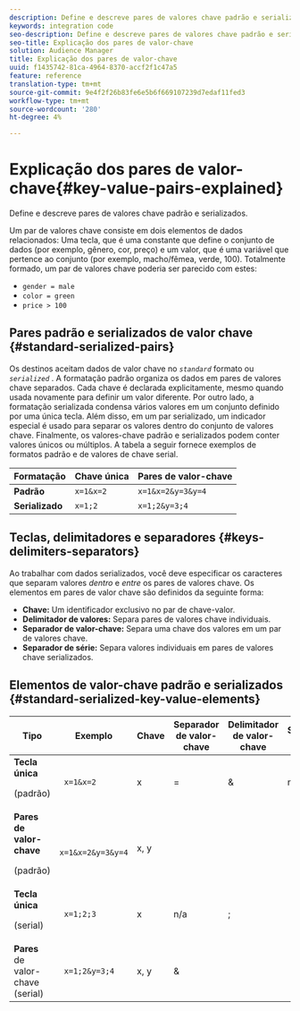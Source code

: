 ```yaml
---
description: Define e descreve pares de valores chave padrão e serializados.
keywords: integration code
seo-description: Define e descreve pares de valores chave padrão e serializados.
seo-title: Explicação dos pares de valor-chave
solution: Audience Manager
title: Explicação dos pares de valor-chave
uuid: f1435742-81ca-4964-8370-accf2f1c47a5
feature: reference
translation-type: tm+mt
source-git-commit: 9e4f2f26b83fe6e5b6f669107239d7edaf11fed3
workflow-type: tm+mt
source-wordcount: '280'
ht-degree: 4%

---
```



# Explicação dos pares de valor-chave{#key-value-pairs-explained}

Define e descreve pares de valores chave padrão e serializados.

<!-- 

c_key_value_explained.xml

 -->

Um par de valores chave consiste em dois elementos de dados relacionados: Uma tecla, que é uma constante que define o conjunto de dados (por exemplo, gênero, cor, preço) e um valor, que é uma variável que pertence ao conjunto (por exemplo, macho/fêmea, verde, 100). Totalmente formado, um par de valores chave poderia ser parecido com estes:

* `gender = male`
* `color = green`
* `price > 100`

## Pares padrão e serializados de valor chave {#standard-serialized-pairs}

Os destinos aceitam dados de valor chave no *`standard`* formato ou *`serialized`* . A formatação padrão organiza os dados em pares de valores chave separados. Cada chave é declarada explicitamente, mesmo quando usada novamente para definir um valor diferente. Por outro lado, a formatação serializada condensa vários valores em um conjunto definido por uma única tecla. Além disso, em um par serializado, um indicador especial é usado para separar os valores dentro do conjunto de valores chave. Finalmente, os valores-chave padrão e serializados podem conter valores únicos ou múltiplos. A tabela a seguir fornece exemplos de formatos padrão e de valores de chave serial.

| Formatação | Chave única | Pares de valor-chave |
|---|---|---|
| **Padrão** | `x=1&x=2` | `x=1&x=2&y=3&y=4` |
| **Serializado** | `x=1;2` | `x=1;2&y=3;4` |



## Teclas, delimitadores e separadores {#keys-delimiters-separators}

Ao trabalhar com dados serializados, você deve especificar os caracteres que separam valores *dentro* e *entre* os pares de valores chave. Os elementos em pares de valor chave são definidos da seguinte forma:

* **Chave:** Um identificador exclusivo no par de chave-valor.
* **Delimitador de valores:** Separa pares de valores chave individuais.
* **Separador de valor-chave:** Separa uma chave dos valores em um par de valores chave.
* **Separador de série:** Separa valores individuais em pares de valores chave serializados.

## Elementos de valor-chave padrão e serializados {#standard-serialized-key-value-elements}

<table id="table_62B0498441034A719C9DB57276777D40"> 
 <thead> 
  <tr> 
   <th colname="col1" class="entry"> Tipo </th> 
   <th colname="col2" class="entry"> Exemplo </th> 
   <th colname="col3" class="entry"> Chave </th> 
   <th colname="col4" class="entry"> Separador de valor-chave </th> 
   <th colname="col5" class="entry"> Delimitador de valor-chave </th> 
   <th colname="col6" class="entry"> Separador serial </th> 
  </tr> 
 </thead>
 <tbody> 
  <tr> 
   <td colname="col1"> <b>Tecla única</b> <p>(padrão) </p> </td> 
   <td colname="col2"> <code> x=1&amp;x=2 </code> </td> 
   <td colname="col3"> x </td> 
   <td colname="col4" morerows="3"> = </td> 
   <td colname="col5" morerows="1"> &amp; </td> 
   <td colname="col6" morerows="1"> n/a </td> 
  </tr> 
  <tr> 
   <td colname="col1"> <b>Pares de valor-chave</b> <p>(padrão) </p> </td> 
   <td colname="col2"> <code> x=1&amp;x=2&amp;y=3&amp;y=4 </code> </td> 
   <td colname="col3"> x, y </td> 
  </tr> 
  <tr> 
   <td colname="col1"> <b>Tecla única</b> <p>(serial) </p> </td> 
   <td colname="col2"> <code> x=1;2;3 </code> </td> 
   <td colname="col3"> x </td> 
   <td colname="col5"> n/a </td> 
   <td colname="col6" morerows="1"> ; </td> 
  </tr> 
  <tr> 
   <td colname="col1"> <b>Pares</b> de valor-chave (serial) </td> 
   <td colname="col2"> <code> x=1;2&amp;y=3;4 </code> </td> 
   <td colname="col3"> x, y </td> 
   <td colname="col5"> &amp; </td> 
  </tr> 
 </tbody> 
</table>

